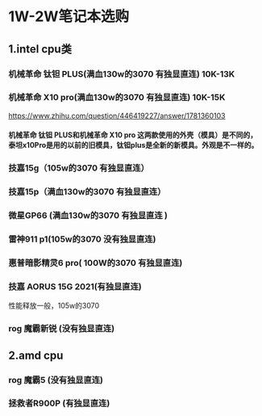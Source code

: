 # 1W-2W笔记本选购

## 1.intel cpu类

### 机械革命 钛钽 PLUS(满血130w的3070 有独显直连)  10K-13K



### 机械革命 X10 pro(满血130w的3070 有独显直连)  10K-15K

https://www.zhihu.com/question/446419227/answer/1781360103







#### 机械革命 钛钽 PLUS和机械革命 X10 pro   这两款使用的外壳（模具）是不同的，泰坦x10Pro是用的以前的旧模具，钛钽plus是全新的新模具。外观是不一样的。



### 技嘉15g（105w的3070 有独显直连）



### 技嘉15p（满血130w的3070 有独显直连）



### 微星GP66 (满血130w的3070  有独显直连 )





### 雷神911 p1(105w的3070  没有独显直连)







### 惠普暗影精灵6 pro( 100W的3070  有独显直连)







### 技嘉 AORUS 15G  2021(有独显直连)

性能释放一般，105w的3070





### rog 魔霸新锐  (没有独显直连)



## 2.amd cpu

### rog 魔霸5 (没有独显直连)





### 拯救者R900P (有独显直连)